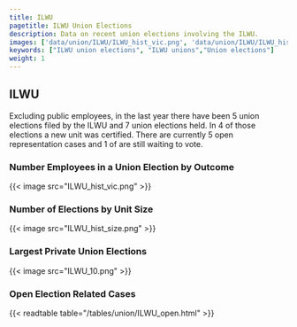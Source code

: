 ```yaml
---
title: ILWU
pagetitle: ILWU Union Elections
description: Data on recent union elections involving the ILWU.
images: ['data/union/ILWU/ILWU_hist_vic.png', 'data/union/ILWU/ILWU_hist_size.png', 'data/union/ILWU/ILWU_10.png']
keywords: ["ILWU union elections", "ILWU unions","Union elections"]
weight: 1
---
```

##  ILWU

Excluding public employees, in the last year there have been 5 union elections filed by the ILWU and 7 union elections held. In 4 of those elections a new unit was certified. There are currently 5 open representation cases and 1 of are still waiting to vote.

### Number Employees in a Union Election by Outcome
{{< image src="ILWU_hist_vic.png" >}}

### Number of Elections by Unit Size
{{< image src="ILWU_hist_size.png" >}}

### Largest Private Union Elections
{{< image src="ILWU_10.png" >}}

### Open Election Related Cases
{{< readtable table="/tables/union/ILWU_open.html" >}}

